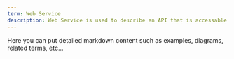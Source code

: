 ```yaml
---
term: Web Service
description: Web Service is used to describe an API that is accessable over the internet through HTTP.
---
```


Here you can put detailed markdown content such as examples, diagrams, related terms, etc... 